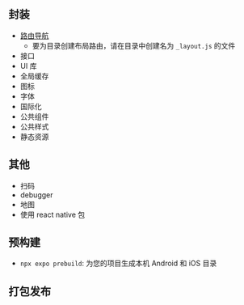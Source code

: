 ## 封装

- [路由导航](https://docs.expo.dev/router/introduction/)
  - 要为目录创建布局路由，请在目录中创建名为 `_layout.js` 的文件
- 接口
- UI 库
- 全局缓存
- 图标
- 字体
- 国际化
- 公共组件
- 公共样式
- 静态资源

## 其他

- 扫码
- debugger
- 地图
- 使用 react native 包

## 预构建

- `npx expo prebuild`: 为您的项目生成本机 Android 和 iOS 目录

## 打包发布
